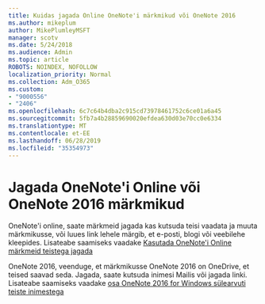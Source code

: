 ```yaml
---
title: Kuidas jagada Online OneNote'i märkmikud või OneNote 2016
ms.author: mikeplum
author: MikePlumleyMSFT
manager: scotv
ms.date: 5/24/2018
ms.audience: Admin
ms.topic: article
ROBOTS: NOINDEX, NOFOLLOW
localization_priority: Normal
ms.collection: Adm_O365
ms.custom:
- "9000556"
- "2406"
ms.openlocfilehash: 6c7c64b4dba2c915cd73978461752c6ce01a6a45
ms.sourcegitcommit: 5fb7a4b28859690020efdea630d03e70cc0e6334
ms.translationtype: MT
ms.contentlocale: et-EE
ms.lasthandoff: 06/28/2019
ms.locfileid: "35354973"
---
```

# <a name="share-notebooks-in-onenote-online-or-onenote-2016"></a>Jagada OneNote'i Online või OneNote 2016 märkmikud

OneNote'i online, saate märkmeid jagada kas kutsuda teisi vaadata ja muuta märkmikusse, või luues link lehele märgib, et e-posti, blogi või veebilehe kleepides. Lisateabe saamiseks vaadake [Kasutada OneNote'i Online märkmeid teistega jagada](https://support.office.com/article/D3481FBE-E06C-4883-B7E9-B2EE9F38AED3)

OneNote 2016, veenduge, et märkmikusse OneNote 2016 on OneDrive, et teised saavad seda. Jagada, saate kutsuda inimesi Mailis või jagada linki. Lisateabe saamiseks vaadake [osa OneNote 2016 for Windows sülearvuti teiste inimestega](https://support.office.com/article/d14b6033-7a95-4536-9216-bb0a5e0f8285)